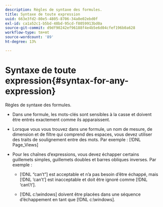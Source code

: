 ```yaml
---
description: Règles de syntaxe des formules.
title: Syntaxe de toute expression
uuid: 663e3fd2-80e5-4805-8706-34a0e02ebd0f
exl-id: ca1a52c1-b5bd-48bd-95cd-f8059913bd0a
source-git-commit: d9df90242ef96188f4e4b5e6d04cfef196b0a628
workflow-type: tm+mt
source-wordcount: '89'
ht-degree: 13%

---
```


# Syntaxe de toute expression{#syntax-for-any-expression}

Règles de syntaxe des formules.

* Dans une formule, les mots-clés sont sensibles à la casse et doivent être entrés exactement comme ils apparaissent.
* Lorsque vous vous trouvez dans une formule, un nom de mesure, de dimension et de filtre qui comprend des espaces, vous devez utiliser des traits de soulignement entre des mots. Par exemple : [!DNL Page_Views]
* Pour les chaînes d’expressions, vous devez échapper certains guillemets simples, guillemets doubles et barres obliques inverses. Par exemple :

   * [!DNL “can’t”] est acceptable et n’a pas besoin d’être échappé, mais  [!DNL ‘can’t’] est inacceptable et doit être ignoré comme  [!DNL ‘can\’t’].

   * [!DNL c:\windows] doivent être placées dans une séquence d’échappement en tant que  [!DNL c:\\windows].
